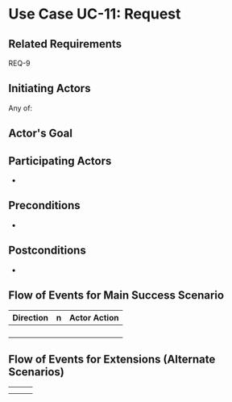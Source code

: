 # Use Case UC-11: Request

## **Related Requirements**
REQ-9


## **Initiating Actors**

Any of: 

## **Actor's Goal**



## **Participating Actors**

- 

## **Preconditions**

- 

## **Postconditions**

- 

## Flow of Events for Main Success Scenario
| Direction | n    | Actor Action |
| --------- | ---- | ------------ |
|           |      |              |
|           |      |              |
|           |      |              |
|           |      |              |

## Flow of Events for Extensions (Alternate Scenarios)



|      |      |      |
| ---- | ---- | ---- |
|      |      |      |
|      |      |      |

